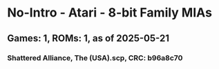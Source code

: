 # No-Intro - Atari - 8-bit Family MIAs
## Games: 1, ROMs: 1, as of 2025-05-21

### Shattered Alliance, The (USA).scp, CRC: b96a8c70
